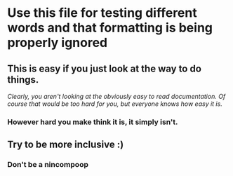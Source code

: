 # Use this file for testing different words and that formatting is being properly ignored

## This is easy if you just look at the way to do things.

_Clearly, you aren't looking at the obviously easy to read documentation. Of course that would be too hard for you, but everyone knows how easy it is._

### **However hard you make think it is, it simply isn't.**

## Try to be more inclusive :)

### Don't be a nincompoop